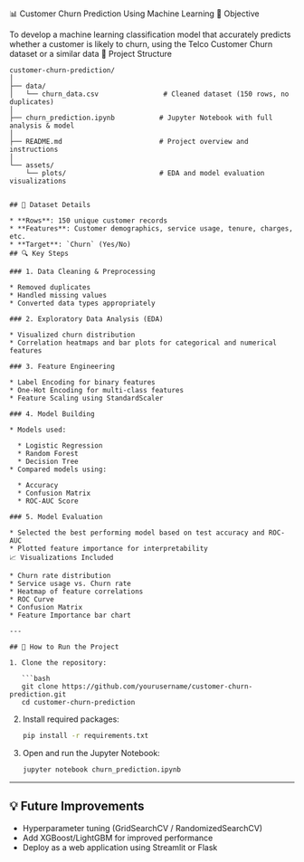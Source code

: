 📊 Customer Churn Prediction Using Machine Learning
🎯 Objective

To develop a machine learning classification model that accurately predicts whether a customer is likely to churn, using the Telco Customer Churn dataset or a similar data
📁 Project Structure

```
customer-churn-prediction/
│
├── data/
│   └── churn_data.csv                # Cleaned dataset (150 rows, no duplicates)
│
├── churn_prediction.ipynb           # Jupyter Notebook with full analysis & model
│
├── README.md                        # Project overview and instructions
│
└── assets/
    └── plots/                       # EDA and model evaluation visualizations


## 📝 Dataset Details

* **Rows**: 150 unique customer records
* **Features**: Customer demographics, service usage, tenure, charges, etc.
* **Target**: `Churn` (Yes/No)
## 🔍 Key Steps

### 1. Data Cleaning & Preprocessing

* Removed duplicates
* Handled missing values
* Converted data types appropriately

### 2. Exploratory Data Analysis (EDA)

* Visualized churn distribution
* Correlation heatmaps and bar plots for categorical and numerical features

### 3. Feature Engineering

* Label Encoding for binary features
* One-Hot Encoding for multi-class features
* Feature Scaling using StandardScaler

### 4. Model Building

* Models used:

  * Logistic Regression
  * Random Forest
  * Decision Tree
* Compared models using:

  * Accuracy
  * Confusion Matrix
  * ROC-AUC Score

### 5. Model Evaluation

* Selected the best performing model based on test accuracy and ROC-AUC
* Plotted feature importance for interpretability
📈 Visualizations Included

* Churn rate distribution
* Service usage vs. Churn rate
* Heatmap of feature correlations
* ROC Curve
* Confusion Matrix
* Feature Importance bar chart

---

## 🚀 How to Run the Project

1. Clone the repository:

   ```bash
   git clone https://github.com/yourusername/customer-churn-prediction.git
   cd customer-churn-prediction
   ```

2. Install required packages:

   ```bash
   pip install -r requirements.txt
   ```

3. Open and run the Jupyter Notebook:

   ```bash
   jupyter notebook churn_prediction.ipynb
   ```

---

## 💡 Future Improvements

* Hyperparameter tuning (GridSearchCV / RandomizedSearchCV)
* Add XGBoost/LightGBM for improved performance
* Deploy as a web application using Streamlit or Flask

